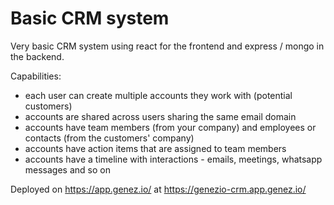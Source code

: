 # Basic CRM system

Very basic CRM system using react for the frontend and express / mongo in the backend.

Capabilities:
- each user can create multiple accounts they work with (potential customers)
- accounts are shared across users sharing the same email domain
- accounts have team members (from your company) and employees or contacts (from the customers' company)
- accounts have action items that are assigned to team members
- accounts have a timeline with interactions - emails, meetings, whatsapp messages and so on

Deployed on https://app.genez.io/ at https://genezio-crm.app.genez.io/
